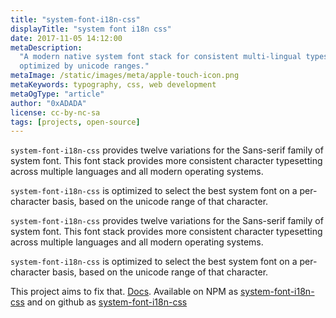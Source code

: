 ```yaml
---
title: "system-font-i18n-css"
displayTitle: "system font i18n css"
date: 2017-11-05 14:12:00
metaDescription:
  "A modern native system font stack for consistent multi-lingual typesetting,
  optimized by unicode ranges."
metaImage: /static/images/meta/apple-touch-icon.png
metaKeywords: typography, css, web development
metaOgType: "article"
author: "0xADADA"
license: cc-by-nc-sa
tags: [projects, open-source]
---
```


`system-font-i18n-css` provides twelve variations for the Sans-serif family of
system font. This font stack provides more consistent character typesetting
across multiple languages and all modern operating systems.

`system-font-i18n-css` is optimized to select the best system font on a
per-character basis, based on the unicode range of that character.

`system-font-i18n-css` provides twelve variations for the Sans-serif family of
system font. This font stack provides more consistent character typesetting
across multiple languages and all modern operating systems.

`system-font-i18n-css` is optimized to select the best system font on a
per-character basis, based on the unicode range of that character.

This project aims to fix that.
[Docs](https://mirai-audio.github.io/system-font-i18n-css/). Available on NPM as
[system-font-i18n-css](https://www.npmjs.com/package/system-font-i18n-css) and
on github as
[system-font-i18n-css](https://github.com/mirai-audio/system-font-i18n-css)
